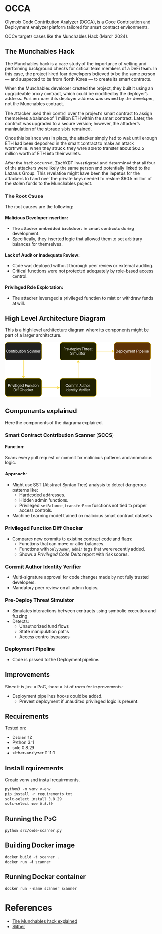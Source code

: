 # OCCA
Olympix Code Contribution Analyzer (OCCA), is a Code Contribution and Deployment Analyzer platform tailored for smart contract environments.

OCCA targets cases like the Munchables Hack (March 2024).

## The Munchables Hack
The Munchables hack is a case study of the importance of vetting and performing background checks for critical team members of a DeFi team. In this case, the project hired four developers believed to be the same person — and suspected to be from North Korea — to create its smart contracts.

When the Munchables developer created the project, they built it using an upgradeable proxy contract, which could be modified by the deployer’s address. Furthermore, this deployer address was owned by the developer, not the Munchables contract.

The attacker used their control over the project’s smart contract to assign themselves a balance of 1 million ETH within the smart contract. Later, the contract was upgraded to a secure version; however, the attacker’s manipulation of the storage slots remained.

Once this balance was in place, the attacker simply had to wait until enough ETH had been deposited in the smart contract to make an attack worthwhile. When they struck, they were able to transfer about $62.5 million worth of ETH into their wallets.

After the hack occurred, ZachXBT investigated and determined that all four of the attackers were likely the same person and potentially linked to the Lazarus Group. This revelation might have been the impetus for the attackers to hand over the private keys needed to restore $60.5 million of the stolen funds to the Munchables project.

### The Root Cause
The root causes are the following:

#### Malicious Developer Insertion:
- The attacker embedded backdoors in smart contracts during development.
- Specifically, they inserted logic that allowed them to set arbitrary balances for themselves.

#### Lack of Audit or Inadequate Review:
- Code was deployed without thorough peer review or external auditing.
- Critical functions were not protected adequately by role-based access control.

#### Privileged Role Exploitation:
- The attacker leveraged a privileged function to mint or withdraw funds at will.

## High Level Architecture Diagram
This is a high level architecture diagram where its components might be part of a larger architecture.

![arch](resrc/occa.png)

## Components explained
Here the components of the diagrama explained.

### Smart Contract Contribution Scanner (SCCS)

#### Function:
Scans every pull request or commit for malicious patterns and anomalous logic.

#### Approach:
- Might use SST (Abstract Syntax Tree) analysis to detect dangerous patterns like:
  - Hardcoded addresses.
  - Hidden admin functions.
  - Privileged `setBalance`, `transferFrom` functions not tied to proper access controls.
- Machine Learning model trained on malicious smart contract datasets

### Privileged Function Diff Checker
- Compares new commits to existing contract code and flags:
  - Functions that can move or alter balances.
  - Functions with `onlyOwner`, `admin` tags that were recently added.
  - Shows a _Privileged Code Delta_ report with risk scores.

### Commit Author Identity Verifier
- Multi-signature approval for code changes made by not fully trusted developers.
- Mandatory peer review on all admin logics.

### Pre-Deploy Threat Simulator
- Simulates interactions between contracts using symbolic execution and fuzzing
- Detects:
  - Unauthorized fund flows
  - State manipulation paths
  - Access control bypasses

### Deployment Pipeline
- Code is passed to the Deployment pipeline.

## Improvements
Since it is just a PoC, there a lot of room for improvements:
- Deployment pipelines hooks could be added.
  - Prevent deployment if unaudited privileged logic is present.

## Requirements
Tested on:
- Debian 12
- Python 3.11
- solc 0.8.29
- slither-analyzer 0.11.0

## Install rquirements
Create venv and install requirements.
```
python3 -m venv v-env
pip install -r requirements.txt
solc-select install 0.8.29
solc-select use 0.8.29
```

## Running the PoC
```
python src/code-scanner.py
```

## Building Docker image
```
docker build -t scanner .
docker run -d scanner
```

## Running Docker container
```
docker run --name scanner scanner
```

# References
- [The Munchables hack explained](https://www.halborn.com/blog/post/explained-the-munchables-hack-march-2024)
- [Slither](https://github.com/crytic/slither)
